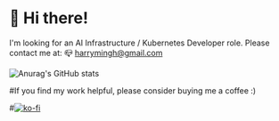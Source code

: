 # 👋 Hi there!


I'm looking for an AI Infrastructure / Kubernetes Developer role. Please contact me at: 📪 harrymingh@gmail.com

![Anurag's GitHub stats](https://github-readme-stats.vercel.app/api?username=mayooot&show_icons=true&bg_color=00000000)

#If you find my work helpful, please consider buying me a coffee :)

#[![ko-fi](https://ko-fi.com/img/githubbutton_sm.svg)](https://ko-fi.com/harryli)
